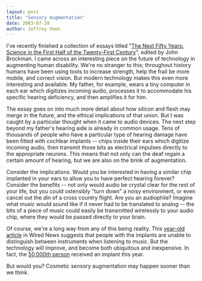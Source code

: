 ```yaml
---
layout: post
title: "Sensory Augmentation"
date: 2003-07-28
author: Jeffrey Veen
---
```

I've recently finished a collection of essays titled "<a href="http://www.amazon.com/exec/obidos/ASIN/0375713425/hotwiredstyle/ref=nosim/">The Next Fifty Years: Science in the First Half of the Twenty-First Century</a>", edited by John Brockman. I came across an interesting piece on the future of technology in augmenting human disability. We're no stranger to this; throughout history humans have been using tools to increase strength, help the frail be more mobile, and correct vision. But modern technology makes this even more interesting and available. My father, for example, wears a tiny computer in each ear which digitizes incoming audio, processes it to accommodate his specific hearing deficiency, and then amplifies it for him.

The essay goes on into much more detail about how silicon and flesh may merge in the future, and the ethical implications of that union. But I was caught by a particular thought when it came to audio devices. The next step beyond my father's hearing aide is already in common usage. Tens of thousands of people who have a particular type of hearing damage have been fitted with cochlear implants --  chips inside their ears which digitize incoming audio, then transmit those bits as electrical impulses directly to the appropriate neurons. This means that not only can the deaf regain a certain amount of hearing, but we are also on the brink of augmentation.

Consider the implications. Would you be interested in having a similar chip implanted in your ears to allow you to have perfect hearing forever? Consider the benefits -- not only would audio be crystal clear for the rest of your life, but you could ostensibly "turn down" a noisy environment, or even cancel out the din of a cross country flight. Are you an audiophile? Imagine what music would sound like if it never had to be translated to analog -- the bits of a piece of music could easily be transmitted wirelessly to your audio chip, where they would be passed directly to your brain.

Of course, we're a long way from any of this being reality. This <a href="http://www.wired.com/news/medtech/0,1286,53298,00.html">year-old article</a> in Wired News suggests that people with the implants are unable to distinguish between instruments when listening to music. But the technology will improve, and become both ubiquitous and inexpensive. In fact, the <a href="http://www.cochlearamericas.com/About/964.asp">50,000th person</a> received an implant this year.

But would you? Cosmetic sensory augmentation may happen sooner than we think.

